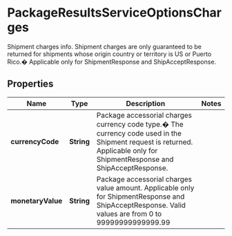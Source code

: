

# PackageResultsServiceOptionsCharges

Shipment charges info. Shipment charges are only guaranteed to be returned for shipments whose origin country or territory is US or Puerto Rico.�   Applicable only for ShipmentResponse and ShipAcceptResponse.

## Properties

| Name | Type | Description | Notes |
|------------ | ------------- | ------------- | -------------|
|**currencyCode** | **String** | Package accessorial charges currency code type.� The currency code used in the Shipment request is returned.   Applicable only for ShipmentResponse and ShipAcceptResponse. |  |
|**monetaryValue** | **String** | Package accessorial charges value amount.   Applicable only for ShipmentResponse and ShipAcceptResponse. Valid values are from 0 to 99999999999999.99 |  |



